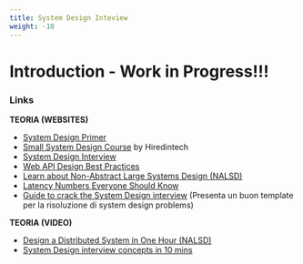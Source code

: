```yaml
---
title: System Design Inteview
weight: -18
---
```


# Introduction - Work in Progress!!!

### Links
**TEORIA (WEBSITES)**
  - [System Design Primer](https://github.com/donnemartin/system-design-primer)
  - [Small System Design Course](https://www.hiredintech.com/classrooms/system-design/lesson/52) by Hiredintech
  - [System Design Interview](https://github.com/checkcheckzz/system-design-interview)
  - [Web API Design Best Practices](https://github.com/MicrosoftDocs/architecture-center/blob/master/docs/best-practices/api-design.md)
  - [Learn about Non-Abstract Large Systems Design (NALSD)](https://sre.google/classroom/)
  - [Latency Numbers Everyone Should Know](https://static.googleusercontent.com/media/sre.google/en//static/pdf/rule-of-thumb-latency-numbers-letter.pdf)
  - [Guide to crack the System Design interview](https://towardsdatascience.com/the-complete-guide-to-the-system-design-interview-ba118f48bdfc) (Presenta un buon template per la risoluzione di system design problems)

**TEORIA (VIDEO)**
  - [Design a Distributed System in One Hour (NALSD)](https://www.youtube.com/watch?v=bOXkgMuVuYY)
  - [System Design interview concepts in 10 mins](https://www.youtube.com/watch?v=REB_eGHK_P4)

